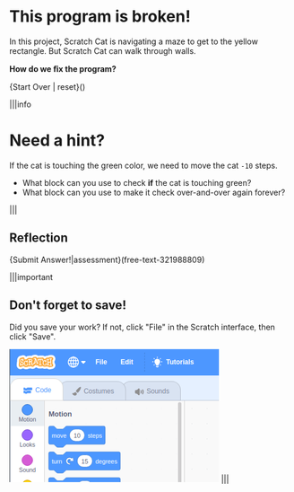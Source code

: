 # This program is broken!
In this project, Scratch Cat is navigating a maze to get to the yellow rectangle. But Scratch Cat can walk through walls.

**How do we ﬁx the program?**

{Start Over | reset}()

|||info
# Need a hint?
If the cat is touching the green color, we need to move the cat `-10` steps.

- What block can you use to check **if** the cat is touching green?
- What block can you use to make it check over-and-over again forever?

|||

## Reflection
{Submit Answer!|assessment}(free-text-321988809)


|||important
## Don't forget to save!
Did you save your work? If not, click "File" in the Scratch interface, then click "Save".

![](.guides/img/scratch-save-now.gif)
|||